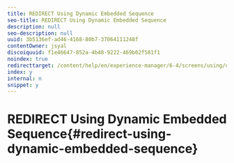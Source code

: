 ```yaml
---
title: REDIRECT Using Dynamic Embedded Sequence
seo-title: REDIRECT Using Dynamic Embedded Sequence
description: null
seo-description: null
uuid: 3b5136ef-ad46-4168-80b7-37064111248f
contentOwner: jsyal
discoiquuid: f1e46647-852a-4b48-9222-469b02f581f1
noindex: true
redirecttarget: /content/help/en/experience-manager/6-4/screens/using/use-case-dynamic-embedded-sequence
index: y
internal: n
snippet: y
---
```


# REDIRECT Using Dynamic Embedded Sequence{#redirect-using-dynamic-embedded-sequence}

